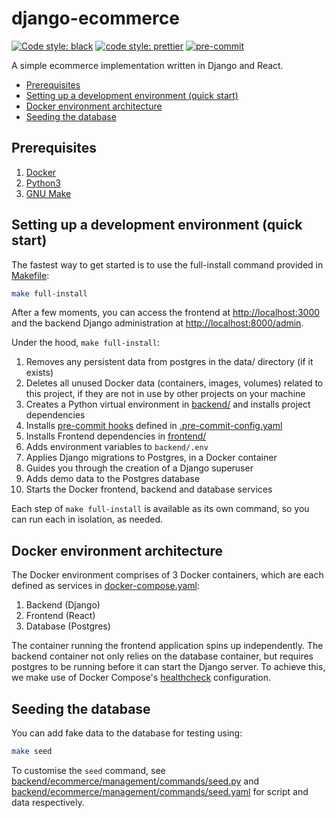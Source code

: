 # django-ecommerce

[![Code style: black](https://img.shields.io/badge/code%20style-black-000000.svg)](https://github.com/psf/black) [![code style: prettier](https://img.shields.io/badge/code_style-prettier-ff69b4.svg?style=flat-square)](https://github.com/prettier/prettier) [![pre-commit](https://img.shields.io/badge/pre--commit-enabled-brightgreen?logo=pre-commit&logoColor=white)](https://github.com/pre-commit/pre-commit)

A simple ecommerce implementation written in Django and React.

- [Prerequisites](#prerequisites)
- [Setting up a development environment (quick start)](#setting-up-a-development-environment-quick-start)
- [Docker environment architecture](#docker-environment-architecture)
- [Seeding the database](#seeding-the-database)

## Prerequisites

1. [Docker](https://www.docker.com/)
2. [Python3](https://www.python.org/downloads/)
3. [GNU Make](https://www.gnu.org/software/make/)

## Setting up a development environment (quick start)

The fastest way to get started is to use the full-install command provided in [Makefile](./Makefile):

```bash
make full-install
```

After a few moments, you can access the frontend at <http://localhost:3000> and the backend Django administration at <http://localhost:8000/admin>.

Under the hood, `make full-install`:

1. Removes any persistent data from postgres in the data/ directory (if it exists)
2. Deletes all unused Docker data (containers, images, volumes) related to this project, if they are not in use by other projects on your machine
3. Creates a Python virtual environment in [backend/](./backend/) and installs project dependencies
4. Installs [pre-commit hooks](https://pre-commit.com/) defined in [.pre-commit-config.yaml](.pre-commit-config.yaml)
5. Installs Frontend dependencies in [frontend/](./frontend/)
6. Adds environment variables to `backend/.env`
7. Applies Django migrations to Postgres, in a Docker container
8. Guides you through the creation of a Django superuser
9. Adds demo data to the Postgres database
10. Starts the Docker frontend, backend and database services

Each step of `make full-install` is available as its own command, so you can run each in isolation, as needed.

## Docker environment architecture

The Docker environment comprises of 3 Docker containers, which are each defined as services in [docker-compose.yaml](./docker-compose.yaml):

1. Backend (Django)
2. Frontend (React)
3. Database (Postgres)

The container running the frontend application spins up independently. The backend container not only relies on the database container, but requires postgres to be running before it can start the Django server. To achieve this, we make use of Docker Compose's [healthcheck](https://docs.docker.com/compose/compose-file/#healthcheck) configuration.

## Seeding the database

You can add fake data to the database for testing using:

```bash
make seed
```

To customise the `seed` command, see [backend/ecommerce/management/commands/seed.py](backend/ecommerce/management/commands/seed.py) and [backend/ecommerce/management/commands/seed.yaml](backend/ecommerce/management/commands/seed.yaml) for script and data respectively.
